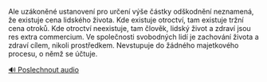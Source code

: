 
Ale uzákoněné ustanovení pro určení výše částky odškodnění neznamená, že existuje cena lidského života. Kde existuje otroctví, tam existuje tržní cena otroků. Kde otroctví neexistuje, tam člověk, lidský život a zdraví jsou res extra commercium. Ve společnosti svobodných lidí je zachování života a zdraví cílem, nikoli prostředkem. Nevstupuje do žádného majetkového procesu, o němž se účtuje.

[🔊 Poslechnout audio](/data/7-paragraphs/audio/chapter_42/para_005-Ale-uzkonn-ustanoven-pro-uren-ve-stky-od.mp3)

